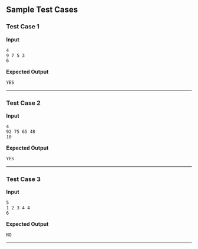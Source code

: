 ## Sample Test Cases

### Test Case 1
**Input**
```
4  
9 7 5 3  
6
```
**Expected Output**
```
YES
```

---

### Test Case 2
**Input**
```
4  
92 75 65 48  
10

```
**Expected Output**
```
YES
```

---

### Test Case 3
**Input**
```
5
1 2 3 4 4
6
```
**Expected Output**
```
NO
```

---